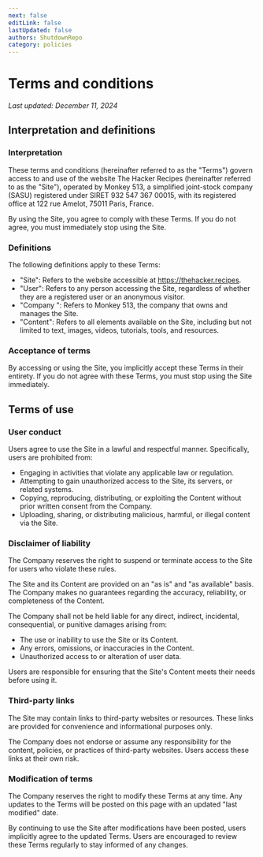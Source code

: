 ```yaml
---
next: false
editLink: false
lastUpdated: false
authors: ShutdownRepo
category: policies
---
```


# Terms and conditions
_Last updated: December 11, 2024_

## Interpretation and definitions

### Interpretation

These terms and conditions (hereinafter referred to as the "Terms") govern access to and use of the website The Hacker Recipes (hereinafter referred to as the "Site"), operated by Monkey 513, a simplified joint-stock company (SASU) registered under SIRET 932 547 367 00015, with its registered office at 122 rue Amelot, 75011 Paris, France.

By using the Site, you agree to comply with these Terms. If you do not agree, you must immediately stop using the Site.

### Definitions

The following definitions apply to these Terms:

- "Site": Refers to the website accessible at https://thehacker.recipes.
- "User": Refers to any person accessing the Site, regardless of whether they are a registered user or an anonymous visitor.
- "Company ": Refers to Monkey 513, the company that owns and manages the Site.
- "Content": Refers to all elements available on the Site, including but not limited to text, images, videos, tutorials, tools, and resources.

### Acceptance of terms

By accessing or using the Site, you implicitly accept these Terms in their entirety. If you do not agree with these Terms, you must stop using the Site immediately.

## Terms of use

### User conduct

Users agree to use the Site in a lawful and respectful manner. Specifically, users are prohibited from:

- Engaging in activities that violate any applicable law or regulation.
- Attempting to gain unauthorized access to the Site, its servers, or related systems.
- Copying, reproducing, distributing, or exploiting the Content without prior written consent from the Company.
- Uploading, sharing, or distributing malicious, harmful, or illegal content via the Site.

### Disclaimer of liability

The Company reserves the right to suspend or terminate access to the Site for users who violate these rules.

The Site and its Content are provided on an "as is" and "as available" basis. The Company makes no guarantees regarding the accuracy, reliability, or completeness of the Content.

The Company shall not be held liable for any direct, indirect, incidental, consequential, or punitive damages arising from:

- The use or inability to use the Site or its Content.
- Any errors, omissions, or inaccuracies in the Content.
- Unauthorized access to or alteration of user data.

Users are responsible for ensuring that the Site's Content meets their needs before using it.

### Third-party links

The Site may contain links to third-party websites or resources. These links are provided for convenience and informational purposes only.

The Company does not endorse or assume any responsibility for the content, policies, or practices of third-party websites. Users access these links at their own risk.

### Modification of terms

The Company reserves the right to modify these Terms at any time. Any updates to the Terms will be posted on this page with an updated "last modified" date.

By continuing to use the Site after modifications have been posted, users implicitly agree to the updated Terms. Users are encouraged to review these Terms regularly to stay informed of any changes.